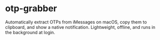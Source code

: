 # otp-grabber
Automatically extract OTPs from iMessages on macOS, copy them to clipboard, and show a native notification. Lightweight, offline, and runs in the background at login.
